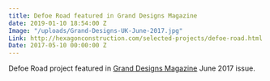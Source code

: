 ```yaml
---
title: Defoe Road featured in Grand Designs Magazine
date: 2019-01-10 18:54:00 Z
Image: "/uploads/Grand-Designs-UK-June-2017.jpg"
Link: http://hexagonconstruction.com/selected-projects/defoe-road.html
Date: 2017-05-10 00:00:00 Z
---
```


Defoe Road project featured in [Grand Designs Magazine](http:///www.hexagonconstruction.com/uploads/058_GDS_0617.pdf) June 2017 issue.